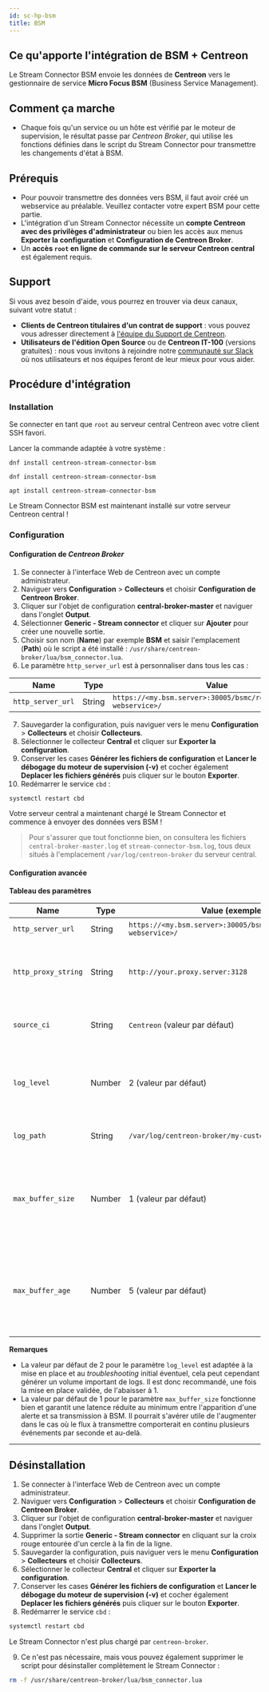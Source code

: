 ```yaml
---
id: sc-hp-bsm
title: BSM
---
```


## Ce qu'apporte l'intégration de BSM + Centreon 

Le Stream Connector BSM envoie les données de **Centreon** vers le gestionnaire de service **Micro Focus BSM** (Business Service Management).

## Comment ça marche

* Chaque fois qu'un service ou un hôte est vérifié par le moteur de supervision, le résultat passe par *Centreon Broker*, qui utilise les fonctions définies dans le script du Stream Connector pour transmettre les changements d'état à BSM.

## Prérequis

* Pour pouvoir transmettre des données vers BSM, il faut avoir créé un webservice au préalable. Veuillez contacter votre expert BSM pour cette partie.
* L'intégration d'un Stream Connector nécessite un **compte Centreon avec des privilèges d'administrateur** ou bien les accès aux menus **Exporter la configuration** et **Configuration de Centreon Broker**.
* Un **accès `root` en ligne de commande sur le serveur Centreon central** est également requis.

## Support

Si vous avez besoin d'aide, vous pourrez en trouver via deux canaux, suivant votre statut :

* **Clients de Centreon titulaires d'un contrat de support** : vous pouvez vous adresser directement à [l'équipe du Support de Centreon](mailto:support@centreon.com).
* **Utilisateurs de l'édition Open Source** ou de **Centreon IT-100** (versions gratuites) : nous vous invitons à rejoindre notre [communauté sur Slack](https://centreon.github.io) où nos utilisateurs et nos équipes feront de leur mieux pour vous aider.

## Procédure d'intégration

### Installation

Se connecter en tant que `root` au serveur central Centreon avec votre client SSH favori.

Lancer la commande adaptée à votre système :

<Tabs groupId="sync">
<TabItem value="Alma / RHEL / Oracle Linux 8" label="Alma / RHEL / Oracle Linux 8">

```shell
dnf install centreon-stream-connector-bsm
```

</TabItem>

<TabItem value="Alma / RHEL / Oracle Linux 9" label="Alma / RHEL / Oracle Linux 9">

```shell
dnf install centreon-stream-connector-bsm
```

</TabItem>

<TabItem value="Debian 11" label="Debian_11">

```shell
apt install centreon-stream-connector-bsm
```

</TabItem>
</Tabs>

Le Stream Connector BSM est maintenant installé sur votre serveur Centreon central !

### Configuration

#### Configuration de *Centreon Broker*

1. Se connecter à l'interface Web de Centreon avec un compte administrateur.
2. Naviguer vers **Configuration** > **Collecteurs** et choisir **Configuration de Centreon Broker**.
3. Cliquer sur l'objet de configuration **central-broker-master** et naviguer dans l'onglet **Output**.
4. Sélectionner **Generic - Stream connector** et cliquer sur **Ajouter** pour créer une nouvelle sortie.
5. Choisir son nom (**Name**) par exemple **BSM** et saisir l'emplacement (**Path**) où le script a été installé : `/usr/share/centreon-broker/lua/bsm_connector.lua`.
6. Le paramètre `http_server_url` est à personnaliser dans tous les cas :

| Name              | Type   | Value                                                             |
|-------------------|--------|-------------------------------------------------------------------|
| `http_server_url` | String | `https://<my.bsm.server>:30005/bsmc/rest/events/<my-webservice>/` |

7. Sauvegarder la configuration, puis naviguer vers le menu **Configuration** > **Collecteurs** et choisir **Collecteurs**.
8. Sélectionner le collecteur **Central** et cliquer sur **Exporter la configuration**.
9. Conserver les cases **Générer les fichiers de configuration** et **Lancer le débogage du moteur de supervision (-v)** et cocher également **Deplacer les fichiers générés** puis cliquer sur le bouton **Exporter**.
10. Redémarrer le service `cbd` :

```bash
systemctl restart cbd
```

Votre serveur central a maintenant chargé le Stream Connector et commence à envoyer des données vers BSM !

> Pour s'assurer que tout fonctionne bien, on consultera les fichiers `central-broker-master.log` et `stream-connector-bsm.log`, tous deux situés à l'emplacement `/var/log/centreon-broker` du serveur central.

#### Configuration avancée

**Tableau des paramètres**

| Name                | Type   | Value (exemple)                                                   | Explication                                                                                                            |
|---------------------|--------|-------------------------------------------------------------------|------------------------------------------------------------------------------------------------------------------------|
| `http_server_url`   | String | `https://<my.bsm.server>:30005/bsmc/rest/events/<my-webservice>/` | URL de votre plateforme BSM                                                                                            |
| `http_proxy_string` | String | `http://your.proxy.server:3128`                                   | Paramétrage du proxy permettant de sortir vers Internet en HTTP/HTTPS                                                  |
| `source_ci`         | String | `Centreon` (valeur par défaut)                                    | Nom permettant d'identifier l'émetteur                                                                                 |
| `log_level`         | Number | 2 (valeur par défaut)                                             | Niveau de verbosité des logs 0: errors seulement, 1: +warnings, 2: +verbose, 3: +debug                                 |
| `log_path`          | String | `/var/log/centreon-broker/my-custom-logfile.log`                  | Chemin complet du fichier de log                                                                                       |
| `max_buffer_size`   | Number | 1 (valeur par défaut)                                             | Nombre maximum d'événements à stocker en mémoire tampon en attendant de les transmettre en un seul envoi               |
| `max_buffer_age`    | Number | 5 (valeur par défaut)                                             | Temps d'attente maximum avant d'envoyer les événements en mémoire tampon si `max_buffer_size` n'est pas encore atteint |

**Remarques**

* La valeur par défaut de 2 pour le paramètre `log_level` est adaptée à la mise en place et au *troubleshooting* initial éventuel, cela peut cependant générer un volume important de logs. Il est donc recommandé, une fois la mise en place validée, de l'abaisser à 1.
* La valeur par défaut de 1 pour le paramètre `max_buffer_size` fonctionne bien et garantit une latence réduite au minimum entre l'apparition d'une alerte et sa transmission à BSM. Il pourrait s'avérer utile de l'augmenter dans le cas où le flux à transmettre comporterait en continu plusieurs événements par seconde et au-delà. 

---------------

## Désinstallation

1. Se connecter à l'interface Web de Centreon avec un compte administrateur.
2. Naviguer vers **Configuration** > **Collecteurs** et choisir **Configuration de Centreon Broker**.
3. Cliquer sur l'objet de configuration **central-broker-master** et naviguer dans l'onglet **Output**.
4. Supprimer la sortie **Generic - Stream connector** en cliquant sur la croix rouge entourée d'un cercle à la fin de la ligne.
5. Sauvegarder la configuration, puis naviguer vers le menu **Configuration** > **Collecteurs** et choisir **Collecteurs**.
6. Sélectionner le collecteur **Central** et cliquer sur **Exporter la configuration**.
7. Conserver les cases **Générer les fichiers de configuration** et **Lancer le débogage du moteur de supervision (-v)** et cocher également **Deplacer les fichiers générés** puis cliquer sur le bouton **Exporter**.
8. Redémarrer le service `cbd` :

```bash
systemctl restart cbd
```

Le Stream Connector n'est plus chargé par `centreon-broker`.

9. Ce n'est pas nécessaire, mais vous pouvez également supprimer le script pour désinstaller complètement le Stream Connector :

```bash
rm -f /usr/share/centreon-broker/lua/bsm_connector.lua
```

